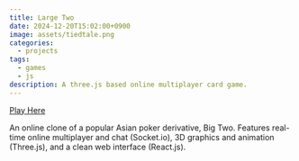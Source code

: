 ```yaml
---
title: Large Two
date: 2024-12-20T15:02:00+0900
image: assets/tiedtale.png
categories:
  - projects
tags:
  - games
  - js
description: A three.js based online multiplayer card game.
---
```

[Play Here](largetwo.io)

An online clone of a popular Asian poker derivative, Big Two. Features real-time online multiplayer and chat (Socket.io), 3D graphics and animation (Three.js), and a clean web interface (React.js).

